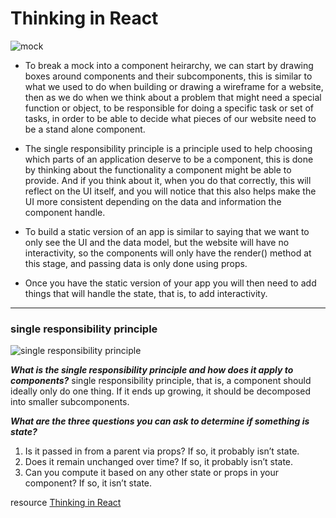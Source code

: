 # Thinking in React 
![mock](https://miro.medium.com/max/1148/1*CTlLMggdjx6uLyHicPAdqg.png)



* To break a mock into a component heirarchy, we can start by drawing boxes around components and their subcomponents, this is similar to what we used to do when building or drawing a wireframe for a website, then as we do when we think about a problem that might need a special function or object, to be responsible for doing a specific task or set of tasks, in order to be able to decide what pieces of our website need to be a stand alone component.

* The single responsibility principle is a principle used to help choosing which parts of an application deserve to be a component, this is done by thinking about the functionality a component might be able to provide. And if you think about it, when you do that correctly, this will reflect on the UI itself, and you will notice that this also helps make the UI more consistent depending on the data and information the component handle.

* To build a static version of an app is similar to saying that we want to only see the UI and the data model, but the website will have no interactivity, so the components will only have the render() method at this stage, and passing data is only done using props.

* Once you have the static version of your app you will then need to add things that will handle the state, that is, to add interactivity.

-------------------
### single responsibility principle
![single responsibility principle](https://csharpcorner-mindcrackerinc.netdna-ssl.com/article/solid-single-responsibility-principle-with-c-sharp/Images/image001.png)


***What is the single responsibility principle and how does it apply to components?***
single responsibility principle, that is, a component should ideally only do one thing. If it ends up growing, it should be decomposed into smaller subcomponents.


***What are the three questions you can ask to determine if something is state?***
1. Is it passed in from a parent via props? If so, it probably isn’t state.
2. Does it remain unchanged over time? If so, it probably isn’t state.
3. Can you compute it based on any other state or props in your component? If so, it isn’t state.


resource [Thinking in React ](https://reactjs.org/docs/thinking-in-react.html)